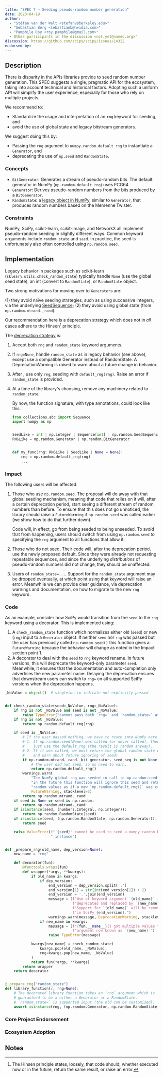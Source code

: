 ```yaml
---
title: "SPEC 7 — Seeding pseudo-random number generation"
date: 2023-04-19
author:
  - "Stéfan van der Walt <stefanv@berkeley.edu>"
  - "Sebastian Berg <sebastianb@nvidia.com>"
  - "Pamphile Roy <roy.pamphile@gmail.com>"
  - Other participants in the discussion <not.yet@named.org>"
discussion: https://github.com/scipy/scipy/issues/14322
endorsed-by:
---
```


## Description

<!--
Briefly and clearly describe the proposal.
Explain the general need and the advantages of this specific proposal.
If relevant, include examples of how the new functionality would be used,
intended use-cases, and pseudo-code illustrating its use.
-->

There is disparity in the APIs libraries provide to seed random number generation.
This SPEC suggests a single, pragmatic API for the ecosystem, taking into account technical and historical factors.
Adopting such a uniform API will simplify the user experience, especially for those who rely on multiple projects.

We recommend to:

- Standardize the usage and interpretation of an `rng` keyword for seeding, and
- avoid the use of global state and legacy bitstream generators.

We suggest doing this by:

- Passing the `rng` argument to `numpy.random.default_rng` to instantiate a `Generator`, and
- deprecating the use of `np.seed` and `RandomState`.

### Concepts

- `BitGenerator`: Generates a stream of pseudo-random bits. The default generator in NumPy (`np.random.default_rng`) uses PCG64.
- `Generator`: Derives pseudo-random numbers from the bits produced by a `BitGenerator`.
- `RandomState`: a [legacy object in NumPy](https://numpy.org/doc/stable/reference/random/index.html), similar to `Generator`, that produces random numbers based on the Mersenne Twister.

### Constraints

NumPy, SciPy, scikit-learn, scikit-image, and NetworkX all implement pseudo-random seeding in slightly different ways.
Common keyword arguments include `random_state` and `seed`.
In practice, the seed is unfortunately also often controlled using `np.random.seed`.

## Implementation

<!--
Discuss how this would be implemented.
-->

Legacy behavior in packages such as scikit-learn (`sklearn.utils.check_random_state`) typically handle `None` (use the global seed state), an int (convert to `RandomState`), or `RandomState` object.

Two strong motivations for moving over to `Generator`s are:

(1) they avoid naïve seeding strategies, such as using successive integers, via the underlying [SeedSequence](https://numpy.org/doc/stable/reference/random/parallel.html#seedsequence-spawning);
(2) they avoid using global state (from `np.random.mtrand._rand`).

Our recommendation here is a deprecation strategy which does not in _all_ cases adhere to the Hinsen[^hinsen] principle.

The [deprecation strategy](https://github.com/scientific-python/specs/pull/180#issuecomment-1515248009) is:

1. Accept both `rng` and `random_state` keyword arguments.
2. If `rng=None`, handle `random_state` as in legacy behavior (see above), except use a compatible Generator instead of RandomState.
   A DeprecationWarning is raised to warn about a future change in behavior.
3. After <X time>, use only `rng`, seeding with `default_rng(rng)`.
   Raise an error if `random_state` is provided.
4. At a time of the library's choosing, remove any machinery related to `random_state`.

   By now, the function signature, with type annotations, could look like this:

   ```python
   from collections.abc import Sequence
   import numpy as np


   SeedLike = int | np.integer | Sequence[int] | np.random.SeedSequence
   RNGLike = np.random.Generator | np.random.BitGenerator


   def my_func(rng: RNGLike | SeedLike | None = None):
       rng = np.random.default_rng(rng)
       ...

   ```

### Impact

The following users will be affected:

1. Those who use `np.random.seed`.
   The proposal will do away with that global seeding mechanism, meaning that code that relies on it will, after a certain deprecation period, start seeing a different stream of random numbers than before.
   To ensure that this does not go unnoticed, the library should raise a `FutureWarning` if `np.random.seed` was called earlier (we show how to do that further down).

   Code will, in effect, go from being seeded to being unseeded. To avoid that from happening, users should switch from using `np.random.seed` to specifying the `rng` argument to all functions that allow it.

2. Those who do not seed. Their code will, after the deprecation period, use the newly proposed default. Since they were already not requesting repeatable sequences, and since the underlying _distributions_ of pseudo-random numbers did not change, they should be unaffected.

3. Users of `random_state=...`.
   Support for the `random_state` argument may be dropped eventually, at which point using that keyword will raise an error.
   Meanwhile we can provide clear guidance, via deprecation warnings and documentation, on how to migrate to the new `rng` keyword.

[^hinsen]: The Hinsen principle states, loosely, that code should, whether executed now or in the future, return the same result, or raise an error.

### Code

As an example, consider how SciPy would transition from the `seed` to the `rng` keyword using a decorator.
This is implemented using:

1. A `check_random_state` function which normalizes either old (`seed`) or new (`rng`) input to a `Generator` object.
   If neither `seed` nor `rng` was passed but the user has previously called `np.random.seed()`
   this function gives a `FutureWarning` because the behavior will change as noted in
   the Impact section point 1.
2. A decorator to deal with the `seed` to `rng` keyword rename. In future versions, this will deprecate the keyword-only parameter `seed`. Meanwhile, it ensures that the documentation and auto-completion only advertises the new parameter name.
   Delaying the deprecation ensures that downstream users can switch to `rng=` on all supported SciPy versions when the deprecation happens.

```python
_NoValue = object()  # singleton to indicate not explicitly passed


def check_random_state(seed=_NoValue, rng=_NoValue):
    if rng is not _NoValue and seed is not _NoValue:
        raise TypeError("cannot pass both `rng=` and `random_state=` at the same time.")
    if rng is not _NoValue:
        return np.random.default_rng(rng)

    if seed is _NoValue:
        # If the user passed nothing, we have to reach into NumPy here:
        # 1. If np.random.seed(None) was called (or never called), then we can
        #    just use the default_rng (the result is random anyway).
        # 2. If it was called, we must return the global random state object
        #    and warn about future ignoring of seed!
        if np.random.mtrand._rand._bit_generator._seed_seq is not None:
            # The user did not seed, so no need to warn.
            return np.random.default_rng()
        warnings.warn(
            "The NumPy global rng was seeded in call to np.random.seed() "
            "in the future this function will ignore this seed and return "
            "random values as if a new `np.random.default_rng()` was created.",
            FutureWarning, stacklevel=5)
        return np.random.mtrand._rand
    if seed is None or seed is np.random:
        return np.random.mtrand._rand
    if isinstance(seed, (numbers.Integral, np.integer)):
        return np.random.RandomState(seed)
    if isinstance(seed, (np.random.RandomState, np.random.Generator)):
        return seed

    raise ValueError(f"'{seed}' cannot be used to seed a numpy.random.RandomState"
                     " instance")


def _prepare_rng(old_name, dep_version=None):
    new_name = "rng"

    def decorator(fun):
        @functools.wraps(fun)
        def wrapper(*args, **kwargs):
            if old_name in kwargs:
                if dep_version:
                    end_version = dep_version.split('.')
                    end_version[1] = str(int(end_version[1]) + 2)
                    end_version = '.'.join(end_version)
                    message = (f"Use of keyword argument `{old_name}` is "
                               f"deprecated and replaced by `{new_name}`.  "
                               f"Support for `{old_name}` will be removed "
                               f"in SciPy {end_version}.")
                    warnings.warn(message, DeprecationWarning, stacklevel=2)
                if new_name in kwargs:
                    message = (f"{fun.__name__}() got multiple values for "
                               f"argument now known as `{new_name}`")
                    raise TypeError(message)

            kwargs[new_name] = check_random_state(
                kwargs.pop(old_name, _NoValue),
                rng=kwargs.pop(new_name, _NoValue)
            )
            return fun(*args, **kwargs)
        return wrapper
    return decorator


@_prepare_rng("random_state")
def library_function(/, rng=None):
    # The decorated library function takes an `rng` argument which is
    # guaranteed to be a either a Generator or a RandomState.
    # `random_state=` is supported input (the old can be customized).
    assert isinstance(rng, (np.random.Generator, np.random.RandomState))
```

### Core Project Endorsement

<!--
Discuss what it means for a core project to endorse this SPEC.
-->

### Ecosystem Adoption

<!--
Discuss what it means for a project to adopt this SPEC.
-->

## Notes

<!--
Include a bulleted list of annotated links, comments,
and other ancillary information as needed.
-->
